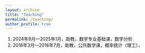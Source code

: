 ```yaml
---
layout: archive
title: "Teaching"
permalink: /teaching/
author_profile: true
---
```


1. 2024年9月—2025年1月，助教，数学专业基础课，数学分析 <br>
2. 2018年3月—2018年7月，助教，公共数学课，概率统计（理工），